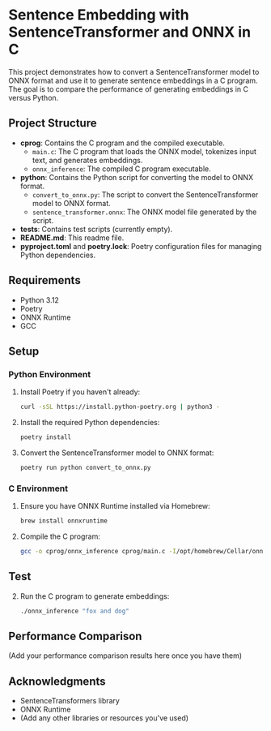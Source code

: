 # Sentence Embedding with SentenceTransformer and ONNX in C

This project demonstrates how to convert a SentenceTransformer model to ONNX format and use it to generate sentence embeddings in a C program. The goal is to compare the performance of generating embeddings in C versus Python.

## Project Structure

- **cprog**: Contains the C program and the compiled executable.
  - `main.c`: The C program that loads the ONNX model, tokenizes input text, and generates embeddings.
  - `onnx_inference`: The compiled C program executable.
- **python**: Contains the Python script for converting the model to ONNX format.
  - `convert_to_onnx.py`: The script to convert the SentenceTransformer model to ONNX format.
  - `sentence_transformer.onnx`: The ONNX model file generated by the script.
- **tests**: Contains test scripts (currently empty).
- **README.md**: This readme file.
- **pyproject.toml** and **poetry.lock**: Poetry configuration files for managing Python dependencies.

## Requirements

- Python 3.12
- Poetry
- ONNX Runtime
- GCC

## Setup

### Python Environment

1. Install Poetry if you haven't already:

   ```sh
   curl -sSL https://install.python-poetry.org | python3 -
   ```

2. Install the required Python dependencies:

   ```sh
   poetry install
   ```

3. Convert the SentenceTransformer model to ONNX format:

   ```sh
   poetry run python convert_to_onnx.py
   ```

### C Environment

1. Ensure you have ONNX Runtime installed via Homebrew:

   ```sh
   brew install onnxruntime
   ```

2. Compile the C program:

   ```sh
   gcc -o cprog/onnx_inference cprog/main.c -I/opt/homebrew/Cellar/onnxruntime/1.17.1/include/onnxruntime -L/opt/homebrew/Cellar/onnxruntime/1.17.1/lib -lonnxruntime
   ```

## Test

2. Run the C program to generate embeddings:

   ```sh
   ./onnx_inference "fox and dog"
   ```

## Performance Comparison

(Add your performance comparison results here once you have them)

## Acknowledgments

- SentenceTransformers library
- ONNX Runtime
- (Add any other libraries or resources you've used)
